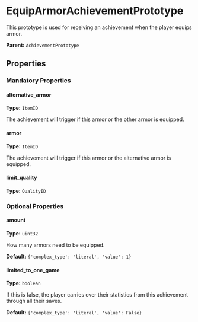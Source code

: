 # EquipArmorAchievementPrototype

This prototype is used for receiving an achievement when the player equips armor.

**Parent:** `AchievementPrototype`

## Properties

### Mandatory Properties

#### alternative_armor

**Type:** `ItemID`

The achievement will trigger if this armor or the other armor is equipped.

#### armor

**Type:** `ItemID`

The achievement will trigger if this armor or the alternative armor is equipped.

#### limit_quality

**Type:** `QualityID`



### Optional Properties

#### amount

**Type:** `uint32`

How many armors need to be equipped.

**Default:** `{'complex_type': 'literal', 'value': 1}`

#### limited_to_one_game

**Type:** `boolean`

If this is false, the player carries over their statistics from this achievement through all their saves.

**Default:** `{'complex_type': 'literal', 'value': False}`

